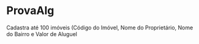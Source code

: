 # ProvaAlg
Cadastra até 100 imóveis (Código do Imóvel, Nome do Proprietário, Nome do Bairro e Valor de Aluguel
